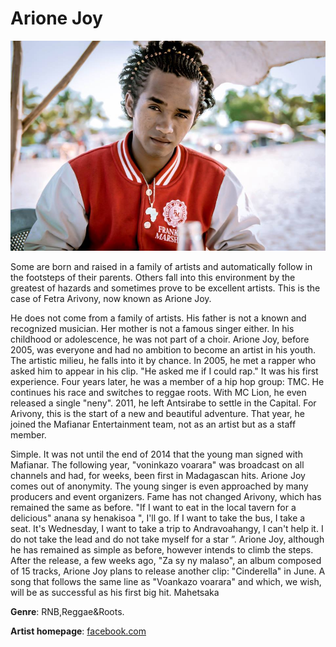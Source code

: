 # Arione Joy

![arione](arione-joy.jpg)




Some are born and raised in a family of artists and automatically follow in the footsteps of their parents. Others fall into this environment by the greatest of hazards and sometimes prove to be excellent artists. This is the case of Fetra Arivony, now known as Arione Joy.

He does not come from a family of artists. His father is not a known and recognized musician. Her mother is not a famous singer either. In his childhood or adolescence, he was not part of a choir. Arione Joy, before 2005, was everyone and had no ambition to become an artist in his youth. The artistic milieu, he falls into it by chance. In 2005, he met a rapper who asked him to appear in his clip. "He asked me if I could rap." It was his first experience. Four years later, he was a member of a hip hop group: TMC. He continues his race and switches to reggae roots. With MC Lion, he even released a single "neny". 2011, he left Antsirabe to settle in the Capital. For Arivony, this is the start of a new and beautiful adventure. That year, he joined the Mafianar Entertainment team, not as an artist but as a staff member.

Simple. It was not until the end of 2014 that the young man signed with Mafianar. The following year, "voninkazo voarara" was broadcast on all channels and had, for weeks, been first in Madagascan hits. Arione Joy comes out of anonymity. The young singer is even approached by many producers and event organizers. Fame has not changed Arivony, which has remained the same as before. "If I want to eat in the local tavern for a delicious" anana sy henakisoa ", I'll go. If I want to take the bus, I take a seat. It's Wednesday, I want to take a trip to Andravoahangy, I can't help it. I do not take the lead and do not take myself for a star ”. Arione Joy, although he has remained as simple as before, however intends to climb the steps. After the release, a few weeks ago, "Za sy ny malaso", an album composed of 15 tracks, Arione Joy plans to release another clip: "Cinderella" in June. A song that follows the same line as "Voankazo voarara" and which, we wish, will be as successful as his first big hit.
Mahetsaka

**Genre**: RNB,Reggae&Roots.

**Artist homepage**: [facebook.com](https://web.facebook.com/pg/Arione-Joy-782590048428971/posts/)










